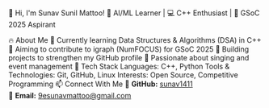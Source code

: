 👋 Hi, I'm Sunav Sunil Mattoo!
🤖 AI/ML Learner | 💻 C++ Enthusiast | 🚀 GSoC 2025 Aspirant

🔥 About Me
🌱 Currently learning Data Structures & Algorithms (DSA) in C++
🎯 Aiming to contribute to igraph (NumFOCUS) for GSoC 2025
📂 Building projects to strengthen my GitHub profile
🎤 Passionate about singing and event management
🚀 Tech Stack
Languages: C++, Python
Tools & Technologies: Git, GitHub, Linux
Interests: Open Source, Competitive Programming
📫 Connect With Me
🔗 **GitHub:** [sunav1411](https://github.com/sunav1411)  
📧 **Email:** <9esunavmattoo@gmail.com>


 
 
